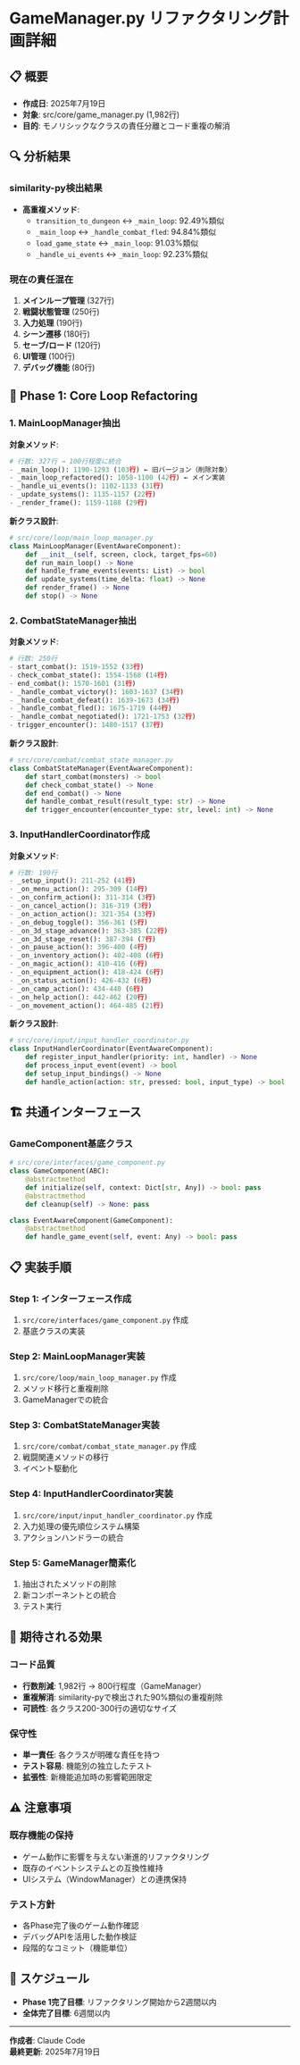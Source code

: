 # GameManager.py リファクタリング計画詳細

## 📋 概要
- **作成日**: 2025年7月19日
- **対象**: src/core/game_manager.py (1,982行)
- **目的**: モノリシックなクラスの責任分離とコード重複の解消

## 🔍 分析結果

### similarity-py検出結果
- **高重複メソッド**:
  - `transition_to_dungeon` ↔ `_main_loop`: 92.49%類似
  - `_main_loop` ↔ `_handle_combat_fled`: 94.84%類似
  - `load_game_state` ↔ `_main_loop`: 91.03%類似
  - `_handle_ui_events` ↔ `_main_loop`: 92.23%類似

### 現在の責任混在
1. **メインループ管理** (327行)
2. **戦闘状態管理** (250行)
3. **入力処理** (190行)
4. **シーン遷移** (180行)
5. **セーブ/ロード** (120行)
6. **UI管理** (100行)
7. **デバッグ機能** (80行)

## 🎯 Phase 1: Core Loop Refactoring

### 1. MainLoopManager抽出
**対象メソッド**:
```python
# 行数: 327行 → 100行程度に統合
- _main_loop(): 1190-1293 (103行) ← 旧バージョン（削除対象）
- _main_loop_refactored(): 1058-1100 (42行) ← メイン実装
- _handle_ui_events(): 1102-1133 (31行)
- _update_systems(): 1135-1157 (22行)
- _render_frame(): 1159-1188 (29行)
```

**新クラス設計**:
```python
# src/core/loop/main_loop_manager.py
class MainLoopManager(EventAwareComponent):
    def __init__(self, screen, clock, target_fps=60)
    def run_main_loop() -> None
    def handle_frame_events(events: List) -> bool
    def update_systems(time_delta: float) -> None
    def render_frame() -> None
    def stop() -> None
```

### 2. CombatStateManager抽出
**対象メソッド**:
```python
# 行数: 250行
- start_combat(): 1519-1552 (33行)
- check_combat_state(): 1554-1568 (14行)
- end_combat(): 1570-1601 (31行)
- _handle_combat_victory(): 1603-1637 (34行)
- _handle_combat_defeat(): 1639-1673 (34行)
- _handle_combat_fled(): 1675-1719 (44行)
- _handle_combat_negotiated(): 1721-1753 (32行)
- trigger_encounter(): 1480-1517 (37行)
```

**新クラス設計**:
```python
# src/core/combat/combat_state_manager.py
class CombatStateManager(EventAwareComponent):
    def start_combat(monsters) -> bool
    def check_combat_state() -> None
    def end_combat() -> None
    def handle_combat_result(result_type: str) -> None
    def trigger_encounter(encounter_type: str, level: int) -> None
```

### 3. InputHandlerCoordinator作成
**対象メソッド**:
```python
# 行数: 190行
- _setup_input(): 211-252 (41行)
- _on_menu_action(): 295-309 (14行)
- _on_confirm_action(): 311-314 (3行)
- _on_cancel_action(): 316-319 (3行)
- _on_action_action(): 321-354 (33行)
- _on_debug_toggle(): 356-361 (5行)
- _on_3d_stage_advance(): 363-385 (22行)
- _on_3d_stage_reset(): 387-394 (7行)
- _on_pause_action(): 396-400 (4行)
- _on_inventory_action(): 402-408 (6行)
- _on_magic_action(): 410-416 (6行)
- _on_equipment_action(): 418-424 (6行)
- _on_status_action(): 426-432 (6行)
- _on_camp_action(): 434-440 (6行)
- _on_help_action(): 442-462 (20行)
- _on_movement_action(): 464-485 (21行)
```

**新クラス設計**:
```python
# src/core/input/input_handler_coordinator.py
class InputHandlerCoordinator(EventAwareComponent):
    def register_input_handler(priority: int, handler) -> None
    def process_input_event(event) -> bool
    def setup_input_bindings() -> None
    def handle_action(action: str, pressed: bool, input_type) -> bool
```

## 🏗️ 共通インターフェース

### GameComponent基底クラス
```python
# src/core/interfaces/game_component.py
class GameComponent(ABC):
    @abstractmethod
    def initialize(self, context: Dict[str, Any]) -> bool: pass
    @abstractmethod
    def cleanup(self) -> None: pass

class EventAwareComponent(GameComponent):
    @abstractmethod
    def handle_game_event(self, event: Any) -> bool: pass
```

## 📋 実装手順

### Step 1: インターフェース作成
1. `src/core/interfaces/game_component.py` 作成
2. 基底クラスの実装

### Step 2: MainLoopManager実装
1. `src/core/loop/main_loop_manager.py` 作成
2. メソッド移行と重複削除
3. GameManagerでの統合

### Step 3: CombatStateManager実装
1. `src/core/combat/combat_state_manager.py` 作成
2. 戦闘関連メソッドの移行
3. イベント駆動化

### Step 4: InputHandlerCoordinator実装
1. `src/core/input/input_handler_coordinator.py` 作成
2. 入力処理の優先順位システム構築
3. アクションハンドラーの統合

### Step 5: GameManager簡素化
1. 抽出されたメソッドの削除
2. 新コンポーネントとの統合
3. テスト実行

## 🎯 期待される効果

### コード品質
- **行数削減**: 1,982行 → 800行程度（GameManager）
- **重複解消**: similarity-pyで検出された90%類似の重複削除
- **可読性**: 各クラス200-300行の適切なサイズ

### 保守性
- **単一責任**: 各クラスが明確な責任を持つ
- **テスト容易**: 機能別の独立したテスト
- **拡張性**: 新機能追加時の影響範囲限定

## ⚠️ 注意事項

### 既存機能の保持
- ゲーム動作に影響を与えない漸進的リファクタリング
- 既存のイベントシステムとの互換性維持
- UIシステム（WindowManager）との連携保持

### テスト方針
- 各Phase完了後のゲーム動作確認
- デバッグAPIを活用した動作検証
- 段階的なコミット（機能単位）

## 📅 スケジュール
- **Phase 1完了目標**: リファクタリング開始から2週間以内
- **全体完了目標**: 6週間以内

---
**作成者**: Claude Code  
**最終更新**: 2025年7月19日